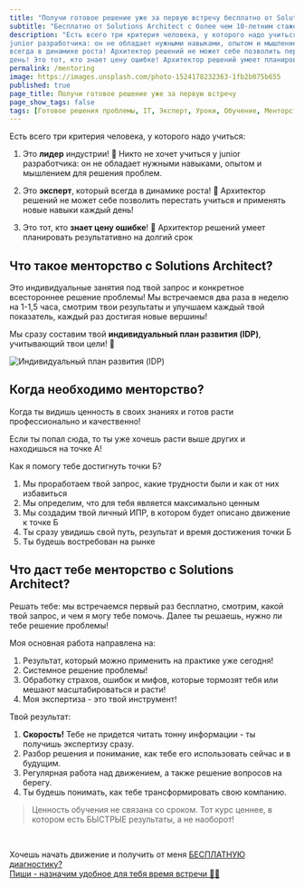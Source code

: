 ```yaml
---
title: "Получи готовое решение уже за первую встречу бесплатно от Solutions Architect с более чем 10-летним стажем в IT"
subtitle: "Бесплатно от Solutions Architect с более чем 10-летним стажем в IT"
description: "Есть всего три критерия человека, у которого надо учиться: Это лидер индустрии! Никто не хочет учиться у
junior разработчика: он не обладает нужными навыками, опытом и мышлением для решения проблем. Это эксперт, который
всегда в динамике роста! Архитектор решений не может себе позволить перестать учиться и применять новые навыки каждый
день! Это тот, кто знает цену ошибке! Архитектор решений умеет планировать результативно на долгий срок"
permalink: /mentoring
image: https://images.unsplash.com/photo-1524178232363-1fb2b075b655
published: true
page_title: Получи готовое решение уже за первую встречу
page_show_tags: false
tags: [Готовое решения проблемы, IT, Эксперт, Уроки, Обучение, Менторство]
---
```


[//]: # (!!!! **https://www.instagram.com/reel/Cne-Ig_KXJM/?igshid=YmMyMTA2M2Y=**)

[//]: # (https://prodalet.ru/module/tools/generator-4u/#)

[//]: # (https://smmlaba.com/telegram/telegrapsubscribeview/)

Есть всего три критерия человека, у которого надо учиться:

1. Это **лидер** индустрии! <span class="fs-4">🚀</span>
   Никто не хочет учиться у junior разработчика: он не обладает нужными навыками, опытом и мышлением для решения
   проблем.

2. Это **эксперт**, который всегда в динамике роста! <span class="fs-4">🎯</span>
   Архитектор решений не может себе позволить перестать учиться и применять новые навыки каждый день!

3. Это тот, кто **знает цену ошибке**! <span class="fs-4">💸</span>
   Архитектор решений умеет планировать результативно на долгий срок

## Что такое менторство с Solutions Architect?

Это индивидуальные занятия под твой запрос и конкретное всестороннее решение проблемы!
Мы встречаемся два раза в неделю на 1-1,5 часа, смотрим твои результаты и улучшаем каждый твой показатель,
каждый раз достигая новые вершины!

Мы сразу составим твой **индивидуальный план развития (IDP)**, учитывающий твои цели! <span class="fs-1">🤯</span>

![Индивидуальный план развития (IDP)](/assets/img/IDP.png)

## Когда необходимо менторство?

Когда ты видишь ценность в своих знаниях и готов расти профессионально и качественно!

Если ты попал сюда, то ты уже хочешь расти выше других и находишься на точке А!

Как я помогу тебе достигнуть точки Б?
1. Мы проработаем твой запрос, какие трудности были и как от них избавиться
2. Мы определим, что для тебя является максимально ценным
3. Мы создадим твой личный ИПР, в котором будет описано движение к точке Б
4. Ты сразу увидишь свой путь, результат и время достижения точки Б
5. Ты будешь востребован на рынке

## Что даст тебе менторство с Solutions Architect?

Решать тебе: мы встречаемся первый раз бесплатно, смотрим, какой твой запрос, и чем я могу тебе помочь.
Далее ты решаешь, нужно ли тебе решение проблемы!

Моя основная работа направлена на:

1. Результат, который можно применить на практике уже сегодня!
2. Системное решение проблемы!
3. Обработку страхов, ошибок и мифов, которые тормозят тебя или мешают масштабироваться и расти!
4. Моя экспертиза - это твой инструмент!

Твой результат:

1. **Скорость!** Тебе не придется читать тонну информации - ты получишь экспертизу сразу.
2. Разбор решения и понимание, как тебе его использовать сейчас и в будущим.
3. Регулярная работа над движением, а также решение вопросов на берегу.
4. Ты будешь понимать, как тебе трансформировать свою компанию.

> Ценность обучения не связана со сроком. Тот курс ценнее, в котором есть БЫСТРЫЕ результаты, а не наоборот!

[//]: # (## Посмотри результат моих учеников)

[//]: # (////)

<br>

<p class="text-center">
  Хочешь начать движение и получить от меня
  <a href="https://t.me/soprun"
    class="btn btn-light btn-outline-dark text-decoration-none"
    rel="noopener noreferrer"
    target="_blank">БЕСПЛАТНУЮ диагностику?</a>
  <br>
  <a href="https://t.me/soprun">Пиши - назначим удобное для тебя время встречи 🤙🏻</a>
</p>

<br>
